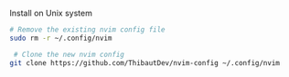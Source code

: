 Install on Unix system
```bash
# Remove the existing nvim config file
sudo rm -r ~/.config/nvim

 # Clone the new nvim config
git clone https://github.com/ThibautDev/nvim-config ~/.config/nvim
```
